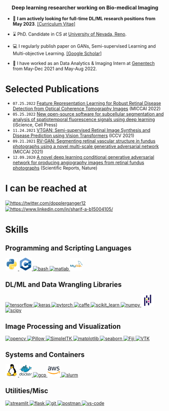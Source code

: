 <h3 align="center"> Deep learning researcher working on Bio-medical Imaging </h3>

- :mag_right: **I am actively looking for full-time DL/ML research positions from May 2023**. [[Curriculum Vitae]](https://www.sharifamit.com/files/Sharif_Amit_Kamran_CV.pdf) 

- :hourglass: PhD. Candidate in CS at  [University of Nevada, Reno](https://www.cse.unr.edu/).

- :computer: I regularly publish paper on GANs, Semi-supervised Learning and Multi-objective Learning. [[Google Scholar]](https://scholar.google.com/citations?user=DW0hlZsAAAAJ&hl=en)

-  :pill: I have worked as an Data Analytics & Imaging Intern at [Genentech](https://www.gene.com/) from May-Dec 2021 and May-Aug 2022.


# Selected Publications

- `07.25.2022` [Feature Representation Learning for Robust Retinal Disease Detection from Optical Coherence Tomography Images](https://arxiv.org/abs/2206.12136) (MICCAI 2022)
- `05.25.2022` [New open-source software for subcellular segmentation and analysis of spatiotemporal fluorescence signals using deep learning](https://www.sciencedirect.com/science/article/pii/S2589004222005478) (iScience, Cell Press)
- `11.24.2021` [VTGAN: Semi-supervised Retinal Image Synthesis and Disease Prediction using Vision Transformers](https://ieeexplore.ieee.org/document/9607858) (ICCV 2021)
- `09.21.2021` [RV-GAN: Segmenting retinal vascular structure in fundus photographs using a novel multi-scale generative adversarial network](https://link.springer.com/chapter/10.1007/978-3-030-87237-3_4) (MICCAI 2021)
- `12.09.2020` [A novel deep learning conditional generative adversarial network for producing angiography images from retinal fundus photographs](https://www.nature.com/articles/s41598-020-78696-2) (Scientific Reports, Nature)



# I can be reached at
<p align="left">
<a href="https://twitter.com/https://twitter.com/dopplerganger12" target="blank"><img align="center" src="https://raw.githubusercontent.com/rahuldkjain/github-profile-readme-generator/master/src/images/icons/Social/twitter.svg" alt="https://twitter.com/dopplerganger12" height="30" width="40" /></a>
<a href="https://linkedin.com/in/https://www.linkedin.com/in/sharif-a-b15004105/" target="blank"><img align="center" src="https://raw.githubusercontent.com/rahuldkjain/github-profile-readme-generator/master/src/images/icons/Social/linked-in-alt.svg" alt="https://www.linkedin.com/in/sharif-a-b15004105/" height="30" width="40" /></a>
</p>

# Skills
## Programming and Scripting Languages
<a href="https://www.python.org" target="_blank" rel="noreferrer"> <img src="https://raw.githubusercontent.com/devicons/devicon/master/icons/python/python-original.svg" alt="python" width="40" height="40"/> </a> 
<a href="https://www.w3schools.com/cpp/" target="_blank" rel="noreferrer"> <img src="https://raw.githubusercontent.com/devicons/devicon/master/icons/cplusplus/cplusplus-original.svg" alt="cplusplus" width="40" height="40"/> </a>
<a href="https://www.gnu.org/software/bash/" target="_blank" rel="noreferrer"> <img src="https://www.vectorlogo.zone/logos/gnu_bash/gnu_bash-icon.svg" alt="bash" width="40" height="40"/> </a> 
<a href="https://www.mathworks.com/products/matlab.html" target="_blank" rel="noreferrer"> <img src="https://upload.wikimedia.org/wikipedia/commons/2/21/Matlab_Logo.png" alt="matlab" width="40" height="40"/> </a> 
<a href="https://www.mysql.com/" target="_blank" rel="noreferrer"> <img src="https://raw.githubusercontent.com/devicons/devicon/master/icons/mysql/mysql-original-wordmark.svg" alt="mysql" width="40" height="40"/> </a> 

## DL/ML and Data Wrangling Libraries 
<a href="https://www.tensorflow.org" target="_blank" rel="noreferrer"> <img src="https://www.vectorlogo.zone/logos/tensorflow/tensorflow-icon.svg" alt="tensorflow" width="40" height="40"/> </a>
<a href="https://keras.io/" target="_blank" rel="noreferrer"> <img src="https://github.com/valohai/ml-logos/blob/master/keras.svg" alt="keras" width="40" height="40"/> </a>
<a href="https://pytorch.org/" target="_blank" rel="noreferrer"> <img src="https://www.vectorlogo.zone/logos/pytorch/pytorch-icon.svg" alt="pytorch" width="40" height="40"/> </a> 
<a href="https://caffe.berkeleyvision.org/" target="_blank" rel="noreferrer"> <img src="https://github.com/valohai/ml-logos/blob/master/caffe.svg"  alt="caffe" width="40" height="40"/> </a> 
<a href="https://scikit-learn.org/" target="_blank" rel="noreferrer"> <img src="https://upload.wikimedia.org/wikipedia/commons/0/05/Scikit_learn_logo_small.svg" alt="scikit_learn" width="40" height="40"/> </a> 
<a href="https://numpy.org/" target="_blank" rel="noreferrer"> <img src="https://github.com/valohai/ml-logos/blob/master/numpy-logo.svg" alt="numpy" width="40" height="40"/> </a> 
 <a href="https://scipy.org/" target="_blank" rel="noreferrer"> <img src="https://raw.githubusercontent.com/devicons/devicon/2ae2a900d2f041da66e950e4d48052658d850630/icons/pandas/pandas-original.svg" alt="pandas" width="40" height="40"/> </a> 
 <a href="https://pandas.pydata.org/" target="_blank" rel="noreferrer"> <img src="https://github.com/valohai/ml-logos/blob/master/scipy.svg" alt="scipy" width="40" height="40"/> </a> 
 
## Image Processing and Visualization
<a href="https://opencv.org/" target="_blank" rel="noreferrer"> <img src="https://www.vectorlogo.zone/logos/opencv/opencv-icon.svg" alt="opencv" width="40" height="40"/> </a>
<a href="https://pillow.readthedocs.io/en/stable/" target="_blank" rel="noreferrer"> <img src="https://raw.githubusercontent.com/python-pillow/pillow-logo/master/pillow-logo-248x250.png" alt="Pillow" width="40" height="40"/> </a>
<a href="https://simpleitk.org/about.html" target="_blank" rel="noreferrer"> <img src="https://upload.wikimedia.org/wikipedia/commons/3/31/Simpleitk_logo_v2.svg" alt="SimpleITK" width="40" height="40"/> </a>
<a href="https://matplotlib.org/" target="_blank" rel="noreferrer"> <img src="https://github.com/valohai/ml-logos/blob/master/matplotlib.svg" alt="matplotlib" width="40" height="40"/> </a> 
<a href="https://seaborn.pydata.org/" target="_blank" rel="noreferrer"> <img src="https://seaborn.pydata.org/_images/logo-mark-lightbg.svg" alt="seaborn" width="40" height="40"/> </a>
<a href="https://fiji.sc/" target="_blank" rel="noreferrer"> <img src="https://upload.wikimedia.org/wikipedia/commons/5/55/FIJI_%28software%29_Logo.svg" alt="Fiji" width="40" height="40"/> </a>
<a href="https://vtk.org/" target="_blank" rel="noreferrer"> <img src="https://upload.wikimedia.org/wikipedia/commons/7/76/Visualization_Toolkit_logo.svg" alt="VTK" width="40" height="40"/> </a>

## Systems and Containers
<a href="https://www.linux.org/" target="_blank" rel="noreferrer"> <img src="https://raw.githubusercontent.com/devicons/devicon/master/icons/linux/linux-original.svg" alt="linux" width="40" height="40"/> </a>
<a href="https://www.docker.com/" target="_blank" rel="noreferrer"> <img src="https://raw.githubusercontent.com/devicons/devicon/master/icons/docker/docker-original-wordmark.svg" alt="docker" width="40" height="40"/> </a> 
<a href="https://cloud.google.com" target="_blank" rel="noreferrer"> <img src="https://www.vectorlogo.zone/logos/google_cloud/google_cloud-icon.svg" alt="gcp" width="40" height="40"/> </a> 
<a href="https://aws.amazon.com" target="_blank" rel="noreferrer"> <img src="https://raw.githubusercontent.com/devicons/devicon/master/icons/amazonwebservices/amazonwebservices-original-wordmark.svg" alt="aws" width="40" height="40"/> </a>
<a href="https://slurm.schedmd.com/documentation.html" target="_blank" rel="noreferrer"> <img src="https://upload.wikimedia.org/wikipedia/commons/3/3a/Slurm_logo.svg" alt="slurm" width="40" height="40"/> </a>

## Utilities/Misc
<a href="https://streamlit.io/" target="_blank" rel="noreferrer"> <img src="https://streamlit.io/images/brand/streamlit-mark-color.svg" alt="streamlit" width="40" height="40"/> </a> 
<a href="https://flask.palletsprojects.com/" target="_blank" rel="noreferrer"> <img src="https://www.vectorlogo.zone/logos/pocoo_flask/pocoo_flask-icon.svg" alt="flask" width="40" height="40"/> </a> 
<a href="https://git-scm.com/" target="_blank" rel="noreferrer"> <img src="https://www.vectorlogo.zone/logos/git-scm/git-scm-icon.svg" alt="git" width="40" height="40"/> </a> 
<a href="https://postman.com" target="_blank" rel="noreferrer"> <img src="https://www.vectorlogo.zone/logos/getpostman/getpostman-icon.svg" alt="postman" width="40" height="40"/> </a>
<a href="https://code.visualstudio.com/" target="_blank" rel="noreferrer"> <img src="https://upload.wikimedia.org/wikipedia/commons/9/9a/Visual_Studio_Code_1.35_icon.svg" alt="vs-code" width="40" height="40"/> </a>




